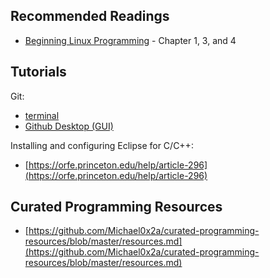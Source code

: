 ## Recommended Readings
* [Beginning Linux Programming](https://ebookcentral.proquest.com/lib/tcc-ebooks/detail.action?docID=319344) - Chapter 1, 3, and 4

## Tutorials
Git:
* [terminal](https://try.github.io/levels/1/challenges/1)
* [Github Desktop (GUI)](https://www.youtube.com/watch?v=kFix7UDJ7LA)

Installing and configuring Eclipse for C/C++:
* [https://orfe.princeton.edu/help/article-296](https://orfe.princeton.edu/help/article-296)

## Curated Programming Resources
* [https://github.com/Michael0x2a/curated-programming-resources/blob/master/resources.md](https://github.com/Michael0x2a/curated-programming-resources/blob/master/resources.md)